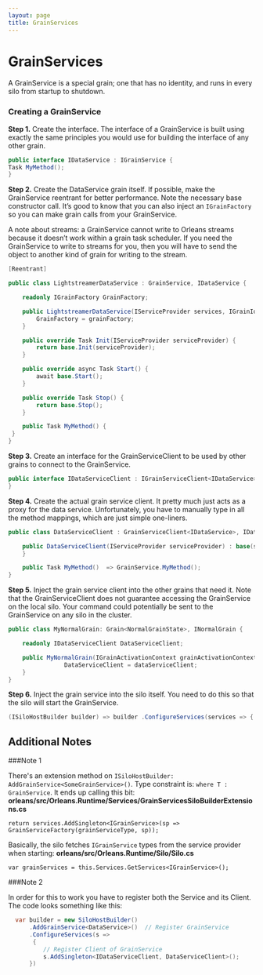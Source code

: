 ```yaml
---
layout: page
title: GrainServices
---
```


# GrainServices

A GrainService is a special grain; one that has no identity, and runs in every silo from startup to shutdown.

### Creating a GrainService

**Step 1.** Create the interface.
The interface of a GrainService is built using exactly the same principles you would use for building the interface of any other grain.

``` csharp
public interface IDataService : IGrainService {
Task MyMethod();
}
```

**Step 2.** Create the DataService grain itself.
If possible, make the GrainService reentrant for better performance.
Note the necessary base constructor call.
It’s good to know that you can also inject an `IGrainFactory` so you can make grain calls from your GrainService.

A note about streams: a GrainService cannot write to Orleans streams because it doesn’t work within a grain task scheduler. 
If you need the GrainService to write to streams for you, then you will have to send the object to another kind of grain for writing to the stream.

``` csharp
[Reentrant]

public class LightstreamerDataService : GrainService, IDataService {

    readonly IGrainFactory GrainFactory;

    public LightstreamerDataService(IServiceProvider services, IGrainIdentity id, Silo silo, ILoggerFactory loggerFactory, IGrainFactory grainFactory) : base(id, silo, loggerFactory) {
        GrainFactory = grainFactory;
    }

    public override Task Init(IServiceProvider serviceProvider) {
        return base.Init(serviceProvider);
    }

    public override async Task Start() {
        await base.Start();
    }

    public override Task Stop() {
        return base.Stop();
    }

	public Task MyMethod() { 
 }
}
```

**Step 3.** Create an interface for the GrainServiceClient to be used by other grains to connect to the GrainService.
``` csharp
public interface IDataServiceClient : IGrainServiceClient<IDataService>, IDataService {
}
```

**Step 4.** Create the actual grain service client.
It pretty much just acts as a proxy for the data service. 
Unfortunately, you have to manually type in all the method mappings, which are just simple one-liners.

``` csharp
public class DataServiceClient : GrainServiceClient<IDataService>, IDataServiceClient {

    public DataServiceClient(IServiceProvider serviceProvider) : base(serviceProvider) {
    }

    public Task MyMethod()  => GrainService.MyMethod();
}
```

**Step 5.** Inject the grain service client into the other grains that need it.
Note that the GrainServiceClient does not guarantee accessing the GrainService on the local silo. 
Your command could potentially be sent to the GrainService on any silo in the cluster.

``` csharp
public class MyNormalGrain: Grain<NormalGrainState>, INormalGrain {

    readonly IDataServiceClient DataServiceClient;

    public MyNormalGrain(IGrainActivationContext grainActivationContext, IDataServiceClient dataServiceClient) {
                DataServiceClient = dataServiceClient;
    }
}
```

**Step 6.** Inject the grain service into the silo itself.
You need to do this so that the silo will start the GrainService.

``` csharp
(ISiloHostBuilder builder) => builder .ConfigureServices(services => { services.AddSingleton<IDataService, DataService>(); });

```

## Additional Notes

###Note 1

There's an extension method on `ISiloHostBuilder: AddGrainService<SomeGrainService>()`.
Type constraint is: `where T : GrainService`.
It ends up calling this bit: 
**orleans/src/Orleans.Runtime/Services/GrainServicesSiloBuilderExtensions.cs**

 `return services.AddSingleton<IGrainService>(sp => GrainServiceFactory(grainServiceType, sp));`

Basically, the silo fetches `IGrainService` types from the service provider when starting: 
**orleans/src/Orleans.Runtime/Silo/Silo.cs**

 `var grainServices = this.Services.GetServices<IGrainService>();`

 
###Note 2
 
In order for this to work you have to register both the Service and its Client.
The code looks something like this:
``` csharp
  var builder = new SiloHostBuilder()
      .AddGrainService<DataService>()  // Register GrainService
      .ConfigureServices(s =>
       {
          // Register Client of GrainService
          s.AddSingleton<IDataServiceClient, DataServiceClient>(); 
      })
 ```
 
